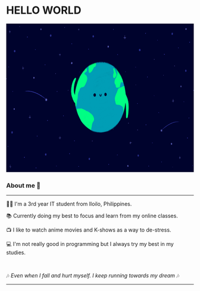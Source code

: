 # HELLO WORLD

<img src="https://github.com/rsjaz/rsjaz/blob/main/hello.gif" width="100%" height="400">


### **About me** :panda_face:
-----------------------------------------------------

:woman_technologist: I'm a 3rd year IT student from Iloilo, Philippines. 

:books: Currently doing my best to focus and learn from my online classes. 

:tv: I like to watch anime movies and K-shows as a way to de-stress.

:computer: I'm not really good in programming but I always try my best in my studies.

<br>

:notes: *Even when I fall and hurt myself. I keep running towards my dream* :notes:

-----------------------------------------------------
